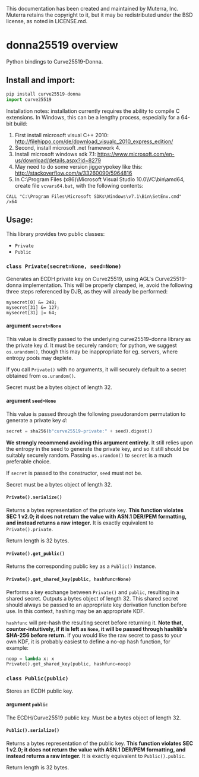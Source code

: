 This documentation has been created and maintained by Muterra, Inc. Muterra retains the copyright to it, but it may be redistributed under the BSD license, as noted in LICENSE.md.

# donna25519 overview

Python bindings to Curve25519-Donna.

## Install and import:

```python
pip install curve25519-donna
import curve25519
```

Installation notes: installation currently requires the ability to compile C extensions. In Windows, this can be a lengthy process, especially for a 64-bit build: 

1. First install microsoft visual C++ 2010: http://filehippo.com/de/download_visualc_2010_express_edition/
2. Second, install microsoft .net framework 4. 
3. Install microsoft windows sdk 7.1: https://www.microsoft.com/en-us/download/details.aspx?id=8279
4. May need to do some version jiggerypokey like this: http://stackoverflow.com/a/33260090/5964816
5. In C:\Program Files (x86)\Microsoft Visual Studio 10.0\VC\bin\amd64, create file ```vcvars64.bat```, with the following contents:

```
CALL "C:\Program Files\Microsoft SDKs\Windows\v7.1\Bin\SetEnv.cmd" /x64
```

## Usage:

This library provides two public classes:

+ ```Private```
+ ```Public```

### ```class Private(secret=None, seed=None)```

Generates an ECDH private key on Curve25519, using AGL's Curve25519-donna implementation. This will be properly clamped, ie, avoid the following three steps referenced by DJB, as they will already be performed:

```
mysecret[0] &= 248;
mysecret[31] &= 127;
mysecret[31] |= 64;
```

#### argument ```secret=None```

This value is directly passed to the underlying curve25519-donna library as the private key *d*. It must be securely random; for python, we suggest ```os.urandom()```, though this may be inappropriate for eg. servers, where entropy pools may deplete.

If you call ```Private()``` with no arguments, it will securely default to a secret obtained from ```os.urandom()```.

Secret must be a bytes object of length 32.

#### argument ```seed=None```

This value is passed through the following pseudorandom permutation to generate a private key *d*:

```python
secret = sha256(b"curve25519-private:" + seed).digest()
```

**We strongly recommend avoiding this argument entirely.** It still relies upon the entropy in the seed to generate the private key, and so it still should be suitably securely random. Passing ```os.urandom()``` to ```secret``` is a much preferable choice.

If ```secret``` is passed to the constructor, ```seed``` must not be.

Secret must be a bytes object of length 32.

#### ```Private().serialize()```

Returns a bytes representation of the private key. **This function violates SEC 1 v2.0; it does not return the value with ASN.1 DER/PEM formatting, and instead returns a raw integer.** It is exactly equivalent to ```Private().private```.

Return length is 32 bytes.

#### ```Private().get_public()```

Returns the corresponding public key as a ```Public()``` instance.

#### ```Private().get_shared_key(public, hashfunc=None)```

Performs a key exchange between ```Private()``` and ```public```, resulting in a shared secret. Outputs a bytes object of length 32. This shared secret should always be passed to an appropriate key derivation function before use. In this context, hashing may be an appropriate KDF.

```hashfunc``` will pre-hash the resulting secret before returning it. **Note that, counter-intuitively, if it is left as ```None```, it will be passed through hashlib's SHA-256 before return.** If you would like the raw secret to pass to your own KDF, it is probably easiest to define a no-op hash function, for example:

```python
noop = lambda x: x
Private().get_shared_key(public, hashfunc=noop)
```

### ```class Public(public)```

Stores an ECDH public key.

#### argument ```public```

The ECDH/Curve25519 public key. Must be a bytes object of length 32.

#### ```Public().serialize()```

Returns a bytes representation of the public key. **This function violates SEC 1 v2.0; it does not return the value with ASN.1 DER/PEM formatting, and instead returns a raw integer.** It is exactly equivalent to ```Public().public```.

Return length is 32 bytes.